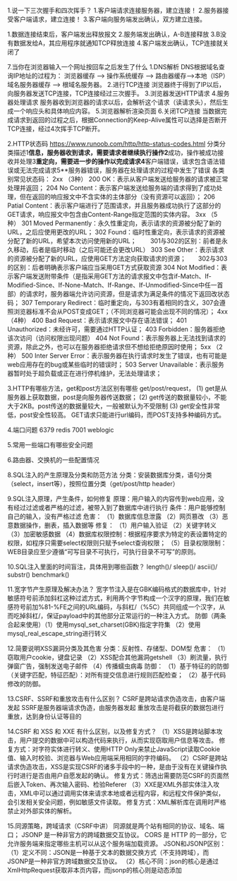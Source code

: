 1.说一下三次握手和四次挥手？
1.客户端请求连接服务器，建立连接！
2.服务器接受客户端请求，建立连接！
3.客户端向服务端发出确认，双方建立连接。

1.数据连接结束后，客户端发出释放报文
2.服务端发出确认，A-B连接释放
3.B没有数据发给A，其应用程序就通知TCP释放连接
4.客户端发出确认，TCP连接就关闭了

7.当你在浏览器输入一个网址按回车之后发生了什么
1.DNS解析
DNS根据域名查询IP地址的过程为：
浏览器缓存 --> 操作系统缓存 --> 路由器缓存-->本地（ISP）域名服务器缓存 --> 根域名服务器。
2.进行TCP连接
浏览器终于得到了IP以后，向服务器发送TCP连接，TCP连接经过三次握手。
3.浏览器发送HTTP请求
4.服务器处理请求
服务器收到浏览器的请求以后，会解析这个请求（读请求头），然后生成一个响应头和具体响应内容。
5.浏览器解析渲染页面
6.关闭TCP连接
当数据完成请求到返回的过程之后，根据Connection的Keep-Alive属性可以选择是否断开TCP连接，经过4次挥手TCP断开。

2.HTTP状态码
https://www.runoob.com/http/http-status-codes.html
分类分类描述1**信息，服务器收到请求，需要请求者继续执行操作2**成功，操作被成功接收并处理3**重定向，需要进一步的操作以完成请求4**客户端错误，请求包含语法错误或无法完成请求5**服务器错误，服务器在处理请求的过程中发生了错误
各类别常见状态码：
2xx （3种）
200 OK：表示从客户端发送给服务器的请求被正常处理并返回；
204 No Content：表示客户端发送给服务端的请求得到了成功处理，但在返回的响应报文中不含实体的主体部分（没有资源可以返回）；
206 Patial Content：表示客户端进行了范围请求，并且服务器成功执行了这部分的GET请求，响应报文中包含由Content-Range指定范围的实体内容。
3xx （5种）
301 Moved Permanently：永久性重定向，表示请求的资源被分配了新的URL，之后应使用更改的URL；
302 Found：临时性重定向，表示请求的资源被分配了新的URL，希望本次访问使用新的URL；
       301与302的区别：前者是永久移动，后者是临时移动（之后可能还会更改URL）
303 See Other：表示请求的资源被分配了新的URL，应使用GET方法定向获取请求的资源；
      302与303的区别：后者明确表示客户端应当采用GET方式获取资源
304 Not Modified：表示客户端发送附带条件（是指采用GET方法的请求报文中包含if-Match、If-Modified-Since、If-None-Match、If-Range、If-Unmodified-Since中任一首部）的请求时，服务器端允许访问资源，但是请求为满足条件的情况下返回改状态码；
307 Temporary Redirect：临时重定向，与303有着相同的含义，307会遵照浏览器标准不会从POST变成GET；（不同浏览器可能会出现不同的情况）；
4xx （4种）
400 Bad Request：表示请求报文中存在语法错误；
401 Unauthorized：未经许可，需要通过HTTP认证；
403 Forbidden：服务器拒绝该次访问（访问权限出现问题）
404 Not Found：表示服务器上无法找到请求的资源，除此之外，也可以在服务器拒绝请求但不想给拒绝原因时使用；
5xx （2种）
500 Inter Server Error：表示服务器在执行请求时发生了错误，也有可能是web应用存在的bug或某些临时的错误时；
503 Server Unavailable：表示服务器暂时处于超负载或正在进行停机维护，无法处理请求；

3.HTTP有哪些方法，get和post方法区别有哪些
get/post/request，
(1)	get是从服务器上获取数据，post是向服务器传送数据；
(2)	get传送的数据量较小，不能大于2KB。post传送的数据量较大，一般被默认为不受限制
(3)	get安全性非常低，post安全性较高。
GET请求只能进行url编码，而POST支持多种编码方式。

4.端口问题
6379	redis
7001	weblogic

5.常用一些端口有哪些安全问题

6.路由器、交换机的一些配置情况

8.SQL注入的产生原理及分类和防范方法
分类：安装数据库分类，语句分类（select，insert等），按照位置分类（get/post/http header）

9.SQL注入原理，产生条件，如何修复
原理：用户输入的内容传到web应用，没有经过过滤或者严格的过滤，被带入到了数据库中进行执行
条件：用户能够控制自己的输入，没有严格过滤
危害：
（1）数据库信息泄露
（2）网页篡改
（3）恶意数据操作，删表，插入数据等
修复：
（1）用户输入验证
（2）关键字转义
（3）加密敏感数据
（4）数据库权限控制：根据程序要求为特定的表设置特定的权限，如程序只需要select权限则只赋予select查询权限；
（5）目录权限限制：WEB目录应至少遵循“可写目录不可执行，可执行目录不可写”的原则。

10.SQL注入里面的时间盲注，具体用到哪些函数？
length()/	sleep()/	ascii()/	substr()	benchmark()

11.宽字节产生原理及解决办法？
宽字节注入是在GBK编码格式的数据库中，针对敏感符号前添加斜杠这种过滤方式，利用两个字节构成一个汉字的原理，我们在敏感符号前加%81-%FE之间的URL编码，与斜杠/（%5C）共同组成一个汉字，从而吃掉斜杠/，保证payload中的其他部分正常运行的一种注入方式。
防御（两条合起来使用）（1）使用mysql_set_charset(GBK)指定字符集
（2）使用mysql_real_escape_string进行转义

12.简要说明XSS漏洞分类及其危害
分类：反射性、存储型、DOM型
危害：
（1）窃取用户cookie，键盘记录
（2）XSS配合其他漏洞getshell
（3）刷流量，执行弹窗广告，强制发送电子邮件
（4）传播蠕虫病毒
防御：
（1）基于特征的的防御（关键字匹配，特征匹配）：对所有提交信息进行规则匹配检查；
（2）基于代码修改的防御。

13.CSRF、SSRF和重放攻击有什么区别？
CSRF是跨站请求伪造攻击，由客户端发起
SSRF是服务器端请求伪造，由服务器发起
重放攻击是将截获的数据包进行重放，达到身份认证等目的

14.CSRF 和 XSS 和 XXE 有什么区别，以及修复方式？
（1）XSS是跨站脚本攻击，用户提交的数据中可以构造代码来执行，从而实现窃取用户信息等攻击。
修复方式：对字符实体进行转义、使用HTTP Only来禁止JavaScript读取Cookie值、输入时校验、浏览器与Web应用端采用相同的字符编码。
（2）CSRF是跨站请求伪造攻击，XSS是实现CSRF的诸多手段中的一种，是由于没有在关键操作执行时进行是否由用户自愿发起的确认。
修复方式：筛选出需要防范CSRF的页面然后嵌入Token、再次输入密码、检验Referer
（3）XXE是XML外部实体注入攻击，XML中可以通过调用实体来请求本地或者远程内容，和远程文件保护类似，会引发相关安全问题，例如敏感文件读取。
修复方式：XML解析库在调用时严格禁止对外部实体的解析。

15.同源策略，跨域请求（CSRF中讲）
同源就是两个站有相同的协议、域名、端口；
JSONP 是一种非官方的跨域数据交互协议。
CORS 是 HTTP 的一部分，它允许服务端来指定哪些主机可以从这个服务端加载资源。
JSON和JSONP区别：
（1）定义不同：JSON是一种基于文本的数据交换方式（不支持跨域），而JSONP是一种非官方跨域数据交互协议。
（2）核心不同：json的核心是通过XmlHttpRequest获取非本页内容，而jsonp的核心则是动态添加<script>标签来调用服务器提供的js脚本。

16.XXE漏洞
原理：XXE漏洞也叫XML外部实体注入。由于没有禁止外部实体的加载,攻击者可以加载恶意外部文件，而应用程序解析输入的XML数据时,解析了攻击者伪造的外部实体导致产生XML漏洞。
防御方式
	1.禁止使用外部实体,例如ibxml_disable_entry_loader(true)
	2.过滤用户提交的XML数据,防止出现非法内容

17.反序列化（在命令执行中讲）
序列化是将对象转换为可存储或传输的形式（把对象变成可以传输的字符串），反序列化就是将序列化之后的流还原为对象。
魔法函数致使反序列化过程变得可控：_construct();_destruct();_sleep();_weakup();_toString()
PHP反序列化漏洞防御：严格过滤unserialize函数的参数，及unserialize后的变量内容。
Java反序列化漏洞
由于很多站点或者RMI仓库等接口处存在java的反序列化功能，攻击者可以通过构造特定的恶意对象序列化后的流，让目标反序列化，从而达到自己的恶意预期行为，包括命令执行，甚至getshell等等。
Apache Commons Collections是一个Collections收集器框架，提供诸如list、set、queue等功能对象。接口类是InvokerTransformer可以通过调用java的反射机制来调用任意函数。
防御：在InvokerTransformer进行反序列化之前进行一个安全检查

18.伪协议（文件包含中讲PHP伪协议，phar）


20.中间件解析漏洞产生的原因
原因：由于中间件本身缺陷，在对上传文件进行解析时会出现一些不可预料的错误从而导致被利用，进行文件上传绕过。

21.服务器对HTML和后端脚本（PHP）是怎样解析的？

22.说一下业务逻辑漏洞
23.常见逻辑漏洞了解过吗
24.说出至少三种业务逻辑漏洞，以及修复方式？
（1）密码找回漏洞中存在密码允许暴力破解、存在通用型找回凭证、可以跳过验证步骤、找回凭证可以拦包获取等方式来通过厂商提供的密码找回功能来得到密码
（2）身份认证漏洞中最常见的是会话固定攻击和 Cookie 仿冒，只要得到 Session 或 Cookie 即可伪造用户身份
（3）验证码漏洞中存在验证码允许暴力破解、验证码可以通过 Javascript 或者改包的方法来进行绕过

25.用过wireshark吗？用burpsuite抓过包吗？
（1）Fiddler 是以代理web服务器的形式工作的,它使用代理地址:127.0.0.1, 端口:8888. 当开启Fiddler会自动设置代理， 退出的时候它会自动注销代理。
（2）wireshark是捕获机器上的某一块网卡的网络包。

Buipsuite插件
Autorize —— 强大的越权自动化测试工具
在插件中设置一个低权限账号的 cookie，使用高权限的账户浏览所有功能。插件会自动用低权限账号重放请求，
Turbo Intruder —— 短时间发送大量请求，增强版的intruder

26.sqlmap的参数
27.sqlmap中tamper里面绕waf脚本如何工作的

28.burpsuite常见功能
代理抓包改包，Repeater（重放），编码解码，爆破，Compater（比较）

29.AWVS为什么不能扫描一些逻辑漏洞？

网络漏洞扫描工具，它通过网络爬虫测试你的网站安全，检测流行安全漏洞

31.Nmap参数

32.MSF、CS

33.渗透测试方法，流程
信息收集：whois查询注册信息，真实IP、子域名查询、C段、旁站，指纹识别（web容器版本、服务器版本、cms版本、数据库版本、CDN、WAF），端口扫描，目录扫描等等；
指纹时别：
web容器：Apache,Nginx,IIS,Tomcat,Weblogic
web应用：Wordpress，seacms，dedecms
web服务器语言：PHP，Java，.NET，Nodejs
web后端框架：ThinkPHP，Strust2，Spring Boot，Laravel(PHP)，CakePHP，Django，Ruby on Rails，Flask(Python)，Express(Node.js)
web前端框架：Vue，angularjs，react，Highcharts
web前端语言：Javascript，CSS，Jquery
web运营商：移动，联通
第三方内容：youtube
CDN运营商：阿里云，电信

渗透测试：
（1）这里可以使用AWVS等大型漏洞扫描软件测试，与手工测试结合使用；
（2）针对收集的信息进行相对应的测试。比如有无敏感信息泄露（后台用户密码，数据库配置文件备份文件密码等），端口爆破，解析漏洞尝试，cms版本的漏洞查询与测试；
（3）接下来进行web漏洞方面测试，SQL注入，XSS，CSRF，命令执行，文件包含等等漏洞，
（4）最后看有无逻辑漏洞。
提权与权限维持：getshell后进行提权，然后后门植入权限维持
痕迹清除：最后擦除自己渗透的痕迹，比如命令history、sql注入语句的历史、爆破历史、用户登录登出历史等等
复测并撰写报告：最后写出此次渗透测试的报告。

34、如果注入将单引号过滤了，该怎么绕过？

35、SQLmap的参数--os-shell，那么利用条件是什么？

36.上传shell的有哪些具体方法

37.发现 demo.jsp?uid=110 注入点，你有哪几种思路获取 webshell，哪种是优选？
（1）有写入权限的，构造联合查询语句使用using INTO OUTFILE，可以将查询的输出重定向到系统的文件中，这样去写入 WebShell
（2）使用 sqlmap –os-shell 原理和上面一种相同，来直接获得一个 Shell，这样效率更高
（3）通过构造联合查询语句得到网站管理员的账户和密码，然后扫后台登录后台，再在后台通过改包上传等方法上传 Shell

38.shell反弹

39.内网/APP渗透了解过吗

40..后渗透方面问题
后渗透框架


41.代码审计
54

42.反爬虫机制

43.python代码怎么样？能够独立写出exp吗？

44.你具体的实战经验，举例说说

45.在win2003服务器中建立一个 .zhongzi文件夹用意何为？
隐藏文件夹，为了不让管理员发现你传上去的工具。

46.审查元素得知网站所使用的防护软件，你觉得怎样做到的？
在敏感操作被拦截，通过界面信息无法具体判断是什么防护的时候，F12看HTML体部 比如护卫神就可以在名称那看到<hws>内容<hws>。

47.后台修改管理员密码处，原密码显示为*。你觉得该怎样实现读出这个用户的密码？
审查元素 把密码处的password属性改成text就明文显示了

48.目标站发现某txt的下载地址为Client Validation，你有什么思路？
在file=后面尝试输入index.php下载他的首页文件，然后在首页文件里继续查找其他网站的配置文件，可以找出网站的数据库密码和数据库的地址。

49.目标站禁止注册用户，找回密码处随便输入用户名提示：“此用户不存在”，你觉得这里怎样利用？
先爆破用户名，再利用被爆破出来的用户名爆破密码。
其实有些站点，在登陆处也会这样提示；所有和数据库有交互的地方都有可能有注入。

50:某个防注入系统，在注入时会提示：
系统检测到你有非法注入的行为。 已记录您的ip xx.xx.xx.xx 时间:2016:01-23 提交页面:test.asp?id=15 提交内容:and 1=1。
如何利用这个防注入系统拿shell？
在URL里面直接提交一句话，这样网站就把你的一句话也记录进数据库文件了 这个时候可以尝试寻找网站的配置文件 直接上菜刀链接。具体文章参见：一句话木马在防注入中的重生-= 奇闻录-笑 =。

51.如何突破注入时字符被转义？
宽字符注入；hex编码绕过

52.脏牛提权原理：
该漏洞具体为，Linux内核的内存子系统在处理写入时复制（copy-on-write, COW）时产生了竞争条件（race condition）。恶意用户可利用此漏洞，来获取高权限，对只读内存映射进行写访问。（A race condition was found in the way the Linux kernel’s memory subsystem handled the copy-on-write (COW) breakage of private read-only memory mappings.）
竞争条件，指的是任务执行顺序异常，可导致应用崩溃，或令攻击者有机可乘，进一步执行其他代码。利用这一漏洞，攻击者可在其目标系统提升权限，甚至可能获得root权限。

53.mysql的网站注入，5.0以上和5.0以下有什么区别？
mysql5.0以下没有information_schema这个系统表，无法列表名等，只能暴力跑表名。
mysql5.0以下是多用户单操作，5.0以上是多用户多操做。

54、讲一下代码审计的思路。
（1）拿到源码安装网站，浏览网站大局
（2）通读代码：
查看网站节构（浏览源码文件夹了解大致目录）—看关键文件代码—看配置文件—读首页文件—追踪涉及到的文件
（3）定向功能分析法：根据程序的逻辑结合网页浏览，猜测验证可能存在的漏洞
（4）敏感函数参数回溯法：根据敏感函数逆向追踪参数传递过程

55、用过哪些工具，除了awvs等还有哪些厂商的扫描器？
漏洞扫描器代表：Nessus，不仅可以检查系统漏洞，还可以检查一部分的配置失误。
WEB应用扫描器：appscan、webinspect。主要检测WEB应用数据提交、信息泄露等问题，对于系统、网络的基础情况一般不关注。

56、注入写入webshell需要绝对路径，一般怎么去找绝对路径？
（1）错误的url get参数，可能返回网站路径
（2）搜索引擎获取：语法搜索页面报错内容，可能获取到网站路径
Site:test.com warning
Site:test.com "fatal error"
（3）文件读取漏洞，读取配置文件获得
（4）phpinfo信息中的DOCUMENT_ROOT参数获取
（5）phpmyadmin爆路径：/phpmyadmin/themes/darkblue_orange/layout.inc.php

57丶http头部都有哪些常见的字段？
Accept 　　　　　　设置接受的内容类型
Accept-Charset 　　设置接受的字符编码
Accept-Encoding 　　设置接受的编码格式
Accept-Datetime 　　设置接受的版本时间
Connection 　　　　设置当前连接和hop-by-hop协议请求字段列表的控制选项
Content-Length　　设置请求体的字节长度
Content-Type 　　　设置请求体的MIME类型（适用POST和PUT请求）
Cookie 　　　　　　设置服务器使用Set-Cookie发送的http cookie
Date 　　　　　　　设置消息发送的日期和时间
Expect 　　　　　　标识客户端需要的特殊浏览器行为
Forwarded 　　　　披露客户端通过http代理连接web服务的源信息
From 　　　　　设置发送请求的用户的email地址
Host 　　设置服务器域名和TCP端口号，如果使用的是服务请求标准端口号，端口号可以省略
Referer 　设置前一个页面的地址，并且前一个页面中的连接指向当前请求，意思就是如果当前请求是在A页面中发送的，那么referer就是A页面的url地址
User-Agent 　　　用户代理的字符串值
Via 　　　　　　　通知服务器代理请求
X-Forwarded-For 　一个事实标准，用来标识客户端通过HTTP代理或者负载均衡器连接的web服务器的原始IP地址

58、当一个网站发现已经被入侵了，你该怎么处理？

59、路由器与交换机的工作原理。

60、nmap的都有哪些扫描模式？

61、nmap的tcp扫描是怎么判断扫描结果的。

62、当遇到防火墙waf，都有哪些绕过的方法？

63、xxe漏洞有了解吗，是什么原理呢？

64、python脚本有写过么？讲讲你是怎么写的。
爬虫脚本，举例

65、用过哪些抓包软件？wireshark是如何抓取指定流量？

66、中间件的漏洞都有哪些？

67、提权一般都有哪些方法？









权限维持的方法
msf有哪些常用的功能，你经常使用哪些功能或者模块
cs和msf有什么不同，你觉得哪个好用一点
UAC是什么？怎么bypass UAC
说一下win2003-win2016分别如何获取hash
说一下win2003-win2016分别如何获取明文密码
获取hash有哪些常用的方式
linux系统如何获取hash，怎么破解
内网如何进行信息收集
内网转发是什么意思？原理是什么
端口转发有哪些常用工具？什么情形下可以用到端口转发
反弹shell有什么用，有哪些常用工具
代理转发和端口转发、shell反弹有什么不一样，为什么要进行代理转发
代理转发有什么常用工具
服务器只开放了80端口，能不能进行代理转发？用什么方式？
服务器只开放了22端口，能不能进行代理转发？用什么方式？
DNS欺骗原理是什么？你觉得什么情形下可以用到DNS欺骗
拿下一台windows主机，你会搜集哪些信息，怎么搜集
拿下一台linux主机，你会搜集哪些信息，怎么搜集
DC和AD是什么
说一下NTLM协议，基于这个协议你没有什么攻击方式
域环境如何提权
域环境如何获取hash
域环境如何获取明文密码
黄金票据和白银票据的原理和利用方式，有什么区别
windows下cmd如何远程下载文件
reverse_tcp和bind_tcp区别
说说windows系统和linux系统提权
sqlserver只有db_owner权限如何利用
Windows、Linux、数据库的加固降权思路，任选其一
mysql UDF提权5.1以上版本和5.1以下有什么区别,以及需要哪些条件?
内网机器无法直接连接外网，是什么原因造成的，如何解决内网机器远控上线的问题？
域环境中，如何快速定位安装了sqlserver数据库的机器
powershell用过吗？你用过哪些powershell工具？
有哪些常见的免杀方式？
某台内网机器连接外网需要先连接代理服务器，你想要这台机器的远控正常上线，怎么做？
tcp协议无法出网，造成内网数据无法传到外网，你有没有解决办法？
